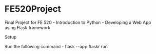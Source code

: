 # FE520Project
Final Project for FE 520 - Introduction to Python - Developing a Web App using Flask framework

Setup

Run the following command -  flask --app flaskr run